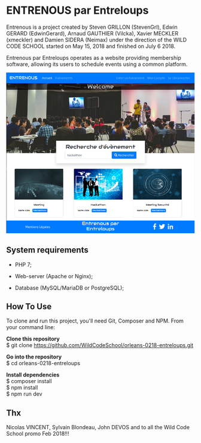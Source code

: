 ENTRENOUS par Entreloups
========================

Entrenous is a project created by Steven GRILLON (StevenGrl), Edwin GERARD (EdwinGerard), Arnaud GAUTHIER (Vilcka), 
Xavier MECKLER (xmeckler) and Damien SIDERA (Neimax) under the direction of the WILD CODE SCHOOL started 
on May 15, 2018 and finished on July 6 2018.

Entrenous par Entreloups operates as a website providing membership software, allowing its users to schedule events 
using a common platform.

![alt text](web/Accueil.png)

System requirements
-------------------

* PHP 7;

* Web-server (Apache or Nginx);

* Database (MySQL/MariaDB or PostgreSQL);


How To Use
----------

To clone and run this project, you'll need Git, Composer and NPM. From your command line:

**Clone this repository**  
$ git clone https://github.com/WildCodeSchool/orleans-0218-entreloups.git

**Go into the repository**  
$ cd orleans-0218-entreloups

**Install dependencies**  
$ composer install  
$ npm install  
$ npm run dev

Thx
---
Nicolas VINCENT, Sylvain Blondeau, John DEVOS and to all the Wild Code School promo Feb 2018!!!
